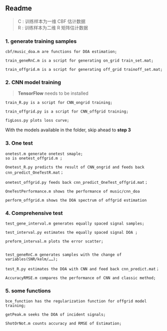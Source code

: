 ## Readme  

> C : 训练样本为一维 CBF 估计数据   
> R : 训练样本为二维 R 矩阵估计数据

### 1. generate training samples 

    cbf/music_doa.m are functions for DOA estimation;

    train_geneRnC.m is a script for generating on_grid train_set.mat;  

    train_offgrid.m is a script for generating off_grid trainoff_set.mat;


### 2. CNN model training
>**TensorFlow** needs to be installed

    train_R.py is a script for CNN_ongrid training;  

    train_offgrid.py is a script for CNN_offgrid training;

    figLoss.py plots loss curve;

With the models available in the folder, skip ahead to  **step 3**
    
    
### 3. One test

    onetest.m generate onetest smaple;
    so is onetest_offgrid.m ;

    Onetest_R.py predicts the result of CNN_ongrid and feeds back cnn_predict_OneTestR.mat；

    onetest_offgrid.py feeds back cnn_predict_OneTest_offgrid.mat；

    OneTestPerformance.m shows the performance of music/cnn_doa

    perform_offgrid.m shows the DOA spectrum of offgrid estimation


### 4. Comprehensive test

    test_gene_interval.m generates equally spaced signal samples;

    test_interval.py estimates the equally spaced signal DOA ;

    preform_interval.m plots the error scatter;


    test_geneRnC.m generates samples with the change of variables(SNR/kelm/……);
    
    test_R.py estimates the DOA with CNN and feed back cnn_predict.mat；

    AccuracyRMSE.m compares the performance of CNN and classic method;


### 5. some functions

    bce_function has the regularization function for offgrid model training;

    getPeak.m seeks the DOA of incident signals;
    
    ShotOrNot.m counts accuracy and RMSE of Estimation;



